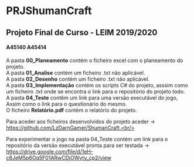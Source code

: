 # PRJShumanCraft
<h2>Projeto Final de Curso - LEIM 2019/2020</h2>
<h4>A45140 A45414</h4>

A pasta <b>00_Planeamento</b> contém o ficheiro excel com o planeamento do projeto.<br/>
A pasta <b>01_Analise</b> contém um ficheiro .txt não aplicável.<br/>
A pasta <b>02_Desenho</b> contém um ficheiro .txt não aplicável.<br/>
A pasta <b>03_Implementação</b> contém os scripts C# do projeto, asssim como um ficheiro .txt onde se encontra o link para o repositório do projeto todo.<br/>
A pasta <b>04_Teste</b> contêm um link para uma versão executável do jogo, Assim como o link para o questionário do mesmo.<br/>
O ficheiro <b>Relatório.pdf</b> contém o relatório do projeto.<br/>


Para aceder aos ficheiros desenvolvidos do projeto aceder -> https://github.com/LzDarnGamer/ShumanCraft.<br/>

Para experimentar o jogo na pasta 04_Teste contém um link para o repositório da versão executável pronta para ser testada -> https://drive.google.com/file/d/1eH-c8JeM5p6Oq5F01ARwCDjOWvty_cp2/view<br/>
